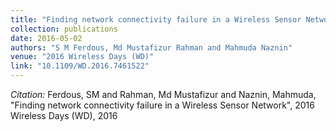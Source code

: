 ```yaml
---
title: "Finding network connectivity failure in a Wireless Sensor Network"
collection: publications
date: 2016-05-02
authors: "S M Ferdous, Md Mustafizur Rahman and Mahmuda Naznin"
venue: "2016 Wireless Days (WD)"
link: "10.1109/WD.2016.7461522"
---
```

*Citation:* Ferdous, SM and Rahman, Md Mustafizur and Naznin, Mahmuda, "Finding network connectivity failure in a Wireless Sensor Network", 2016 Wireless Days (WD), 2016
